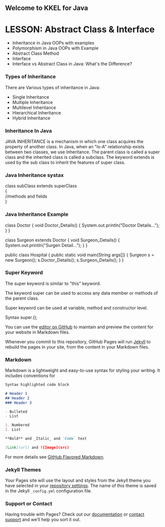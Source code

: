 ## Welcome to KKEL for Java

# LESSON: Abstract Class & Interface
   
  - Inheritance in Java OOPs with examples
  - Polymorphism in Java OOPs with Example 
  - Abstract Class Method
  - Interface
  - Interface vs Abstract Class in Java: What's the Difference?
  
### Types of Inheritance
There are Various types of inheritance in Java:
  - Single Inheritance
  - Multiple Inheritance
  - Multilevel Inheritance
  - Hierarchical Inheritance
  - Hybrid Inheritance

### Inheritance In Java
JAVA INHERITANCE is a mechanism in which one class acquires the property of another class. In Java, when an "Is-A" relationship exists between two classes, we use Inheritance. The parent class is called a super class and the inherited class is called a subclass. The keyword extends is used by the sub class to inherit the features of super class.

### Java Inheritance systax
class subClass extends superClass  
{  
   //methods and fields  
}  


### Java Inheritance Example
class Doctor {
 void Doctor_Details() {
  System.out.println("Doctor Details...");
 }
}

class Surgeon extends Doctor {
 void Surgeon_Details() {
  System.out.println("Surgen Detail...");
 }
}

public class Hospital {
 public static void main(String args[]) {
  Surgeon s = new Surgeon();
  s.Doctor_Details();
  s.Surgeon_Details();
 }
}


### Super Keyword

The super keyword is similar to "this" keyword.

The keyword super can be used to access any data member or methods of the parent class.

Super keyword can be used at variable, method and constructor level. 

Syntax
super.<method-name>();

You can use the [editor on GitHub](https://github.com/keletso7/Keletso7/edit/master/README.md) to maintain and preview the content for your website in Markdown files.

Whenever you commit to this repository, GitHub Pages will run [Jekyll](https://jekyllrb.com/) to rebuild the pages in your site, from the content in your Markdown files.

### Markdown

Markdown is a lightweight and easy-to-use syntax for styling your writing. It includes conventions for

```markdown
Syntax highlighted code block

# Header 1
## Header 2
### Header 3

- Bulleted
- List

1. Numbered
2. List

**Bold** and _Italic_ and `Code` text

[Link](url) and ![Image](src)
```

For more details see [GitHub Flavored Markdown](https://guides.github.com/features/mastering-markdown/).

### Jekyll Themes

Your Pages site will use the layout and styles from the Jekyll theme you have selected in your [repository settings](https://github.com/keletso7/Keletso7/settings). The name of this theme is saved in the Jekyll `_config.yml` configuration file.

### Support or Contact

Having trouble with Pages? Check out our [documentation](https://help.github.com/categories/github-pages-basics/) or [contact support](https://github.com/contact) and we’ll help you sort it out.
